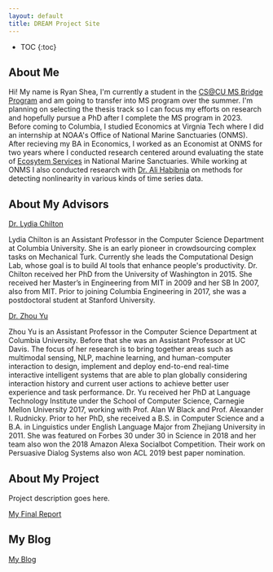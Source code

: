 ```yaml
---
layout: default
title: DREAM Project Site
---
```


* TOC
{:toc}

## About Me

Hi! My name is Ryan Shea, I'm currently a student in the [CS@CU MS Bridge Program](https://www.cs.columbia.edu/ms-bridge/) and am going to transfer into MS program over the summer. I'm planning on selecting the thesis track so I can focus my efforts on research and hopefully pursue a PhD after I complete the MS program in 2023. Before coming to Columbia, I studied Economics at Virgnia Tech where I did an internship at NOAA's Office of National Marine Sanctuaries (ONMS). After recieving my BA in Economics, I worked as an Economist at ONMS for two years where I conducted research centered around evaluating the state of [Ecosytem Services](https://www.epa.gov/eco-research/ecosystem-services) in National Marine Sanctuaries. While working at ONMS I also conducted research with [Dr. Ali Habibnia](http://www.alihabibnia.com/) on methods for detecting nonlinearity in various kinds of time series data.

## About My Advisors

[Dr. Lydia Chilton](https://www.cs.columbia.edu/~chilton/chilton.html)

Lydia Chilton is an Assistant Professor in the Computer Science Department at Columbia University. She is an early pioneer in crowdsourcing complex tasks on Mechanical Turk. Currently she leads the Computational Design Lab, whose goal is to build AI tools that enhance people's productivity. Dr. Chilton received her PhD from the University of Washington in 2015. She received her Master’s in Engineering from MIT in 2009 and her SB In 2007, also from MIT. Prior to joining Columbia Engineering in 2017, she was a postdoctoral student at Stanford University.

[Dr. Zhou Yu](http://www.cs.columbia.edu/~zhouyu/)

Zhou Yu is an Assistant Professor in the Computer Science Department at Columbia University. Before that she was an Assistant Professor at UC Davis. The focus of her research is to bring together areas such as multimodal sensing, NLP, machine learning, and human-computer interaction to design, implement and deploy end-to-end real-time interactive intelligent systems that are able to plan globally considering interaction history and current user actions to achieve better user experience and task performance. Dr. Yu received her PhD at Language Technology Institute under the School of Computer Science, Carnegie Mellon University 2017, working with Prof. Alan W Black and Prof. Alexander I. Rudnicky. Prior to her PhD, she received a B.S. in Computer Science and a B.A. in Linguistics under English Language Major from Zhejiang University in 2011. She was featured on Forbes 30 under 30 in Science in 2018 and her team also won the 2018 Amazon Alexa Socialbot Competition. Their work on Persuasive Dialog Systems also won ACL 2019 best paper nomination.





## About My Project

Project description goes here.

[My Final Report](files/finalreport.pdf)

## My Blog

[My Blog](blog.html)
